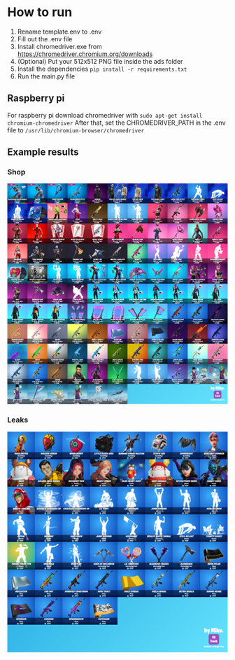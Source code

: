 # How to run
1. Rename template.env to .env
2. Fill out the .env file
3. Install chromedriver.exe from https://chromedriver.chromium.org/downloads
4. (Optional) Put your 512x512 PNG file inside the ads folder
5. Install the dependencies `pip install -r requirements.txt`
6. Run the main.py file

## Raspberry pi
For raspberry pi download chromedriver with `sudo apt-get install chromium-chromedriver`
After that, set the CHROMEDRIVER_PATH in the .env file to `/usr/lib/chromium-browser/chromedriver`

## Example results
### Shop
![Shop](https://raw.githubusercontent.com/Developer-Mike/FN-Bot/main/example_results/shop.jpg)
### Leaks
![Leaks](https://raw.githubusercontent.com/Developer-Mike/FN-Bot/main/example_results/leaks.jpg)